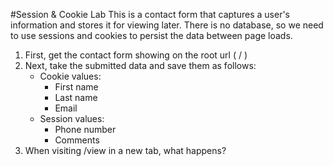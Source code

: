 #Session & Cookie Lab
This is a contact form that captures a user's information and stores it for viewing later.  There is no database, so we need to use sessions and cookies to persist the data between page loads.

1. First, get the contact form showing on the root url ( / )
2. Next, take the submitted data and save them as follows:
	- Cookie values:
		- First name
		- Last name
		- Email
	- Session values:
		- Phone number
		- Comments
3. When visiting /view in a new tab, what happens?